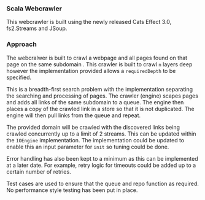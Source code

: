 ### Scala Webcrawler
This webcrawler is built using the newly released Cats Effect 3.0, fs2.Streams and JSoup.

### Approach
The webcralwer is built to crawl a webpage and all pages found on that page on the same subdomain . This crawler is built to crawl ```n``` layers deep however the implementation provided allows a ```requiredDepth``` to be specified.

This is a breadth-first search problem with the implementation separating the searching and processing of pages. The crawler (engine) scapes pages and adds all links of the same subdomain to a queue. The engine then places a copy of the crawled link in a store so that it is not duplicated. The engine will then pull links from the queue and repeat. 

The provided domain will be crawled with the discovered links being crawled concurrently up to a limit of 2 streams. This can be updated within the ```IOEngine``` implementation. The implementation could be updated to enable this an input parameter for ```init``` so tuning could be done.

Error handling has also been kept to a minimum as this can be implemented at a later date. For example, retry logic for timeouts could be added up to a certain number of retries.

Test cases are used to ensure that the queue and repo function as required. No performance style testing has been put in place.
